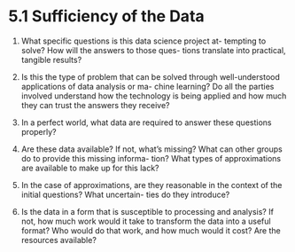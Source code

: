 # 5.1 Sufficiency of the Data1. What specific questions is this data science project at- tempting to solve? How will the answers to those ques- tions translate into practical, tangible results?2. Is this the type of problem that can be solved through well-understood applications of data analysis or ma- chine learning? Do all the parties involved understand how the technology is being applied and how much they can trust the answers they receive?3. In a perfect world, what data are required to answer these questions properly?4. Are these data available? If not, what’s missing? What can other groups do to provide this missing informa- tion? What types of approximations are available to make up for this lack?5. In the case of approximations, are they reasonable in the context of the initial questions? What uncertain- ties do they introduce?6. Is the data in a form that is susceptible to processing and analysis? If not, how much work would it take to transform the data into a useful format? Who would do that work, and how much would it cost? Are the resources available?